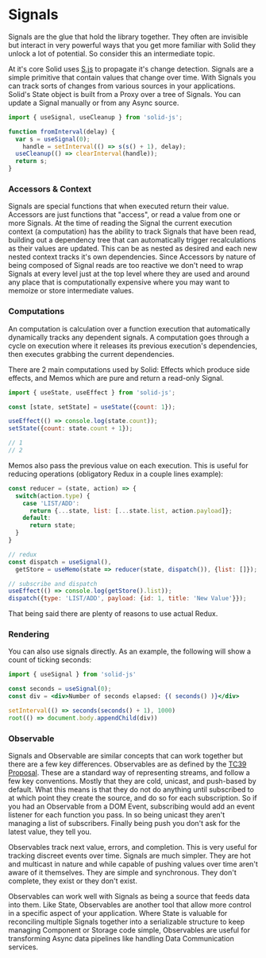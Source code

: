 # Signals

Signals are the glue that hold the library together. They often are invisible but interact in very powerful ways that you get more familiar with Solid they unlock a lot of potential. So consider this an intermediate topic.

At it's core Solid uses [S.js](https://github.com/adamhaile/S) to propagate it's change detection. Signals are a simple primitive that contain values that change over time. With Signals you can track sorts of changes from various sources in your applications. Solid's State object is built from a Proxy over a tree of Signals. You can update a Signal manually or from any Async source.

```js
import { useSignal, useCleanup } from 'solid-js';

function fromInterval(delay) {
  var s = useSignal(0);
    handle = setInterval(() => s(s() + 1), delay);
  useCleanup(() => clearInterval(handle));
  return s;
}
```

### Accessors & Context

Signals are special functions that when executed return their value. Accessors are just functions that "access", or read a value from one or more Signals. At the time of reading the Signal the current execution context (a computation) has the ability to track Signals that have been read, building out a dependency tree that can automatically trigger recalculations as their values are updated. This can be as nested as desired and each new nested context tracks it's own dependencies. Since Accessors by nature of being composed of Signal reads are too reactive we don't need to wrap Signals at every level just at the top level where they are used and around any place that is computationally expensive where you may want to memoize or store intermediate values.

### Computations

An computation is calculation over a function execution that automatically dynamically tracks any dependent signals. A computation goes through a cycle on execution where it releases its previous execution's dependencies, then executes grabbing the current dependencies.

There are 2 main computations used by Solid: Effects which produce side effects, and Memos which are pure and return a read-only Signal.

```js
import { useState, useEffect } from 'solid-js';

const [state, setState] = useState({count: 1});

useEffect(() => console.log(state.count));
setState({count: state.count + 1});

// 1
// 2
```

Memos also pass the previous value on each execution. This is useful for reducing operations (obligatory Redux in a couple lines example):

```js
const reducer = (state, action) => {
  switch(action.type) {
    case 'LIST/ADD':
      return {...state, list: [...state.list, action.payload]};
    default:
      return state;
  }
}

// redux
const dispatch = useSignal(),
  getStore = useMemo(state => reducer(state, dispatch()), {list: []});

// subscribe and dispatch
useEffect(() => console.log(getStore().list));
dispatch({type: 'LIST/ADD', payload: {id: 1, title: 'New Value'}});
```
That being said there are plenty of reasons to use actual Redux.

### Rendering

You can also use signals directly. As an example, the following will show a count of ticking seconds:

```jsx
import { useSignal } from 'solid-js'

const seconds = useSignal(0);
const div = <div>Number of seconds elapsed: {( seconds() )}</div>

setInterval(() => seconds(seconds() + 1), 1000)
root(() => document.body.appendChild(div))
```

### Observable

Signals and Observable are similar concepts that can work together but there are a few key differences. Observables are as defined by the [TC39 Proposal](https://github.com/tc39/proposal-observable). These are a standard way of representing streams, and follow a few key conventions. Mostly that they are cold, unicast, and push-based by default. What this means is that they do not do anything until subscribed to at which point they create the source, and do so for each subscription. So if you had an Observable from a DOM Event, subscribing would add an event listener for each function you pass. In so being unicast they aren't managing a list of subscribers. Finally being push you don't ask for the latest value, they tell you.

Observables track next value, errors, and completion. This is very useful for tracking discreet events over time. Signals are much simpler. They are hot and multicast in nature and while capable of pushing values over time aren't aware of it themselves. They are simple and synchronous. They don't complete, they exist or they don't exist.

Observables can work well with Signals as being a source that feeds data into them. Like State, Observables are another tool that allow more control in a specific aspect of your application. Where State is valuable for reconciling multiple Signals together into a serializable structure to keep managing Component or Storage code simple, Observables are useful for transforming Async data pipelines like handling Data Communication services.
